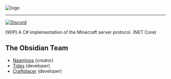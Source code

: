 ![logo](https://i.imgur.com/jU1lkP4.png)

---

[![Discord](https://img.shields.io/discord/438803108978753536.svg)](https://discord.gg/SpFWNdV)

[WIP] A C# implementation of the Minecraft server protocol. (NET Core)

## The Obsidian Team
- [Naamloos](https://github.com/NaamloosDT) (creator)
- [Tides](https://github.com/Tides) (developer)
- [Craftplacer](https://github.com/Craftplacer/) (developer)
